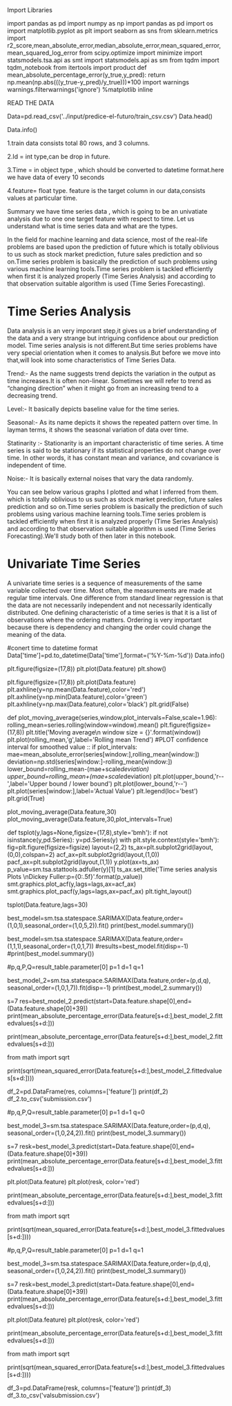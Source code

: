 Import Libraries

import pandas as pd
import numpy as np
import pandas as pd
import os
import matplotlib.pyplot as plt
import seaborn as sns
from sklearn.metrics import r2_score,mean_absolute_error,median_absolute_error,mean_squared_error,mean_squared_log_error
from scipy.optimize import minimize
import statsmodels.tsa.api as smt
import statsmodels.api as sm
from tqdm import tqdm_notebook
from itertools import product
def mean_absolute_percentage_error(y_true,y_pred):
    return np.mean(np.abs(((y_true-y_pred)/y_true)))*100
import warnings
warnings.filterwarnings('ignore')
%matplotlib inline

READ THE DATA

Data=pd.read_csv('../input/predice-el-futuro/train_csv.csv')
Data.head()


Data.info()

1.train data consists total 80 rows, and 3 columns.

2.Id = int type,can be drop in future.

3.Time = in object type , which should be converted to datetime format.here we have data of every 10 seconds

4.feature= float type. feature is the target column in our data,consists values at particular time.

Summary
we have time series data , which is going to be an univatiate analysis due to one one target feature with respect to time.
Let us understand what is time series data and what are the types.

In the field for machine learning and data science, most of the real-life problems are based upon the prediction of future which is totally oblivious to us such as stock market prediction, future sales prediction and so on.Time series problem is basically the prediction of such problems using various machine learning tools.Time series problem is tackled efficiently when first it is analyzed properly (Time Series Analysis) and according to that observation suitable algorithm is used (Time Series Forecasting).

# Time Series Analysis


Data analysis is an very imporant step,it gives us a brief understanding of the data and a very strange but intriguing confidence about our prediction model.
Time series analysis is not different.But time series problems have very special orientation when it comes to analysis.But before we move into that,will look into some characteristics of Time Series Data.

Trend:- As the name suggests trend depicts the variation in the output as time increases.It is often non-linear. Sometimes we will refer to trend as “changing direction” when it might go from an increasing trend to a decreasing trend.

Level:- It basically depicts baseline value for the time series.

Seasonal:- As its name depicts it shows the repeated pattern over time. In layman terms, it shows the seasonal variation of data over time.

Statinarity :- Stationarity is an important characteristic of time series. A time series is said to be stationary if its statistical properties do not change over time. In other words, it has constant mean and variance, and covariance is independent of time.

Noise:- It is basically external noises that vary the data randomly.

You can see below various graphs I plotted and what I inferred from them. which is totally oblivious to us such as stock market prediction, future sales prediction and so on.Time series problem is basically the prediction of such problems using various machine learning tools.Time series problem is tackled efficiently when first it is analyzed properly (Time Series Analysis) and according to that observation suitable algorithm is used (Time Series Forecasting).We'll study both of then later in this notebook.

# Univariate Time Series

 A univariate time series is a sequence of measurements of the same variable collected over time. Most often, the measurements are made at regular time intervals.
One difference from standard linear regression is that the data are not necessarily independent and not necessarily identically distributed. One defining characteristic of a time series is that it is a list of observations where the ordering matters. Ordering is very important because there is dependency and changing the order could change the meaning of the data.

#conert time to datetime format
Data['time']=pd.to_datetime(Data['time'],format=('%Y-%m-%d'))
Data.info()

plt.figure(figsize=(17,8))
plt.plot(Data.feature)
plt.show()

plt.figure(figsize=(17,8))
plt.plot(Data.feature)
plt.axhline(y=np.mean(Data.feature),color='red')
plt.axhline(y=np.min(Data.feature),color='green')
plt.axhline(y=np.max(Data.feature),color='black')
plt.grid(False)

def plot_moving_average(series,window,plot_intervals=False,scale=1.96):
    rolling_mean=series.rolling(window=window).mean()
    plt.figure(figsize=(17,8))
    plt.title('Moving average\n window size = {}'.format(window))
    plt.plot(rolling_mean,'g',label='Rolling mean Trend')
    #PLOT confidence interval for smoothed value :: 
    if plot_intervals:
        mae=mean_absolute_error(series[window:],rolling_mean[window:])
        deviation=np.std(series[window:]-rolling_mean[window:])
        lower_bound=rolling_mean-(mae+scale*deviation)
        upper_bound=rolling_mean+(mae+scale*deviation)
        plt.plot(upper_bound,'r--',label='Upper bound / lower bound')
        plt.plot(lower_bound,'r--')
    plt.plot(series[window:],label='Actual Value')
    plt.legend(loc='best')
    plt.grid(True)
    

plot_moving_average(Data.feature,30)
plot_moving_average(Data.feature,30,plot_intervals=True)

def tsplot(y,lags=None,figsize=(17,8),style='bmh'):
    if not isinstance(y,pd.Series):
        y=pd.Series(y)
    with plt.style.context(style='bmh'):
        fig=plt.figure(figsize=figsize)
        layout=(2,2)
        ts_ax=plt.subplot2grid(layout,(0,0),colspan=2)
        acf_ax=plt.subplot2grid(layout,(1,0))
        pacf_ax=plt.subplot2grid(layout,(1,1))
        y.plot(ax=ts_ax)
        p_value=sm.tsa.stattools.adfuller(y)[1]
        ts_ax.set_title('Time series analysis Plots \nDickey Fuller:p={0:.5f}'.format(p_value))
        smt.graphics.plot_acf(y,lags=lags,ax=acf_ax)
        smt.graphics.plot_pacf(y,lags=lags,ax=pacf_ax)
        plt.tight_layout()

tsplot(Data.feature,lags=30)

best_model=sm.tsa.statespace.SARIMAX(Data.feature,order=(1,0,1),seasonal_order=(1,0,5,2)).fit()
print(best_model.summary())

best_model=sm.tsa.statespace.SARIMAX(Data.feature,order=(1,1,1),seasonal_order=(1,0,1,7))
#results=best_model.fit(disp=-1)
#print(best_model.summary())

#p,q,P,Q=result_table.parameter[0]
p=1
d=1
q=1

best_model_2=sm.tsa.statespace.SARIMAX(Data.feature,order=(p,d,q),
                                     seasonal_order=(1,0,1,7)).fit(disp=-1)
print(best_model_2.summary())

s=7
res=best_model_2.predict(start=Data.feature.shape[0],end=(Data.feature.shape[0]+39))
print(mean_absolute_percentage_error(Data.feature[s+d:],best_model_2.fittedvalues[s+d:]))

print(mean_absolute_percentage_error(Data.feature[s+d:],best_model_2.fittedvalues[s+d:]))

from math import sqrt

print(sqrt(mean_squared_error(Data.feature[s+d:],best_model_2.fittedvalues[s+d:])))

df_2=pd.DataFrame(res, columns=['feature'])
print(df_2)
df_2.to_csv('submission.csv')

#p,q,P,Q=result_table.parameter[0]
p=1
d=1
q=0


best_model_3=sm.tsa.statespace.SARIMAX(Data.feature,order=(p,d,q),
                                     seasonal_order=(1,0,24,2)).fit()
print(best_model_3.summary())

s=7
resk=best_model_3.predict(start=Data.feature.shape[0],end=(Data.feature.shape[0]+39))
print(mean_absolute_percentage_error(Data.feature[s+d:],best_model_3.fittedvalues[s+d:]))

plt.plot(Data.feature)
plt.plot(resk, color='red')


print(mean_absolute_percentage_error(Data.feature[s+d:],best_model_3.fittedvalues[s+d:]))

from math import sqrt

print(sqrt(mean_squared_error(Data.feature[s+d:],best_model_3.fittedvalues[s+d:])))

#p,q,P,Q=result_table.parameter[0]
p=1
d=1
q=1


best_model_3=sm.tsa.statespace.SARIMAX(Data.feature,order=(p,d,q),
                                     seasonal_order=(1,0,24,2)).fit()
print(best_model_3.summary())

s=7
resk=best_model_3.predict(start=Data.feature.shape[0],end=(Data.feature.shape[0]+39))
print(mean_absolute_percentage_error(Data.feature[s+d:],best_model_3.fittedvalues[s+d:]))

plt.plot(Data.feature)
plt.plot(resk, color='red')


print(mean_absolute_percentage_error(Data.feature[s+d:],best_model_3.fittedvalues[s+d:]))

from math import sqrt

print(sqrt(mean_squared_error(Data.feature[s+d:],best_model_3.fittedvalues[s+d:])))

df_3=pd.DataFrame(resk, columns=['feature'])
print(df_3)
df_3.to_csv('valsubmission.csv')
